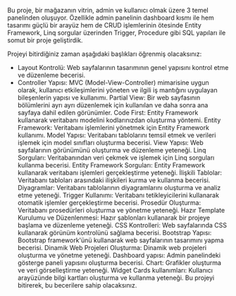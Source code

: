 Bu proje, bir mağazanın vitrin, admin ve kullanıcı olmak üzere 3 temel panelinden oluşuyor. Özellikle admin panelinin dashboard kısmı ile hem tasarımı güçlü bir arayüz hem de CRUD işlemlerinin ötesinde Entity Framework, Linq sorgular üzerinden Trigger, Procedure gibi SQL yapıları ile somut bir proje geliştirdik.

Projeyi bitirdiğiniz zaman aşağıdaki başlıkları öğrenmiş olacaksınız:

* Layout Kontrolü: Web sayfalarının tasarımının genel yapısını kontrol etme ve düzenleme becerisi.
* Controller Yapısı: MVC (Model-View-Controller) mimarisine uygun olarak, kullanıcı etkileşimlerini yöneten ve ilgili iş mantığını uygulayan bileşenlerin yapısı ve kullanımı.
Partial View: Bir web sayfasının bölümlerini ayrı ayrı düzenlemek için kullanılan ve daha sonra ana sayfaya dahil edilen görünümler.
Code First: Entity Framework kullanarak veritabanı modelini kodlarınızdan oluşturma yöntemi.
Entity Framework: Veritabanı işlemlerini yönetmek için Entity Framework kullanımı.
Model Yapısı: Veritabanı tablolarını temsil etmek ve verileri işlemek için model sınıfları oluşturma becerisi.
View Yapısı: Web sayfalarının görünümünü oluşturma ve düzenleme yeteneği.
Linq Sorguları: Veritabanından veri çekmek ve işlemek için Linq sorguları kullanma becerisi.
Entity Framework Sorguları: Entity Framework kullanarak veritabanı işlemleri gerçekleştirme yeteneği.
İlişkili Tablolar: Veritabanı tabloları arasındaki ilişkileri kurma ve kullanma becerisi.
Diyagramlar: Veritabanı tablolarının diyagramlarını oluşturma ve analiz etme yeteneği.
Trigger Kullanımı: Veritabanı tetikleyicilerini kullanarak otomatik işlemler gerçekleştirme becerisi.
Prosedür Oluşturma: Veritabanı prosedürleri oluşturma ve yönetme yeteneği.
Hazır Template Kurulumu ve Düzenlenmesi: Hazır şablonları kullanarak bir projeye başlama ve düzenleme yeteneği.
CSS Kontrolleri: Web sayfalarında CSS kullanarak görünüm kontrolünü sağlama becerisi.
Bootstrap Yapısı: Bootstrap framework'ünü kullanarak web sayfalarının tasarımını yapma becerisi.
Dinamik Web Projeleri Oluşturma: Dinamik web projeleri oluşturma ve yönetme yeteneği.
Dashboard yapısı: Admin panelindeki gösterge paneli yapısını oluşturma becerisi.
Chart: Grafikler oluşturma ve veri görselleştirme yeteneği.
Widget Cards kullanımları: Kullanıcı arayüzünde bilgi kartları oluşturma ve kullanma yeteneği.
Bu projeyi bitirerek, bu becerilere sahip olacaksınız.
